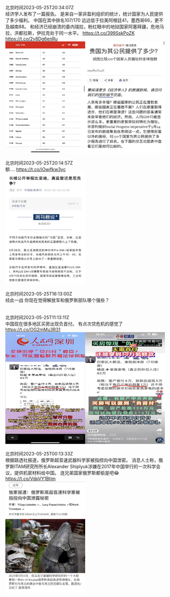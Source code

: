 北京时间2023-05-25T20:34:07Z<br>经济学人发布了一篇报告。
是来自一家非盈利组织的统计，统计国家为人民提供了多少福利。
中国在其中排名107/170
远远低于拉美阿根廷41，墨西哥66，更不及越南88。
和经济已经崩溃的委内瑞拉，粉红眼中的地狱国家阿塞拜疆，危地马拉，洪都拉斯，伊拉克处于同一水平。 https://t.co/399SskPoZK https://t.co/2y8Dg6enRu<br><img src='/temp/image/2023/u-Month-5/1661712246349905920_0.jpg' width='250' height='350'><img src='/temp/image/2023/u-Month-5/1661712246349905920_1.jpg' width='250' height='350'><br><br>北京时间2023-05-25T20:14:57Z<br>额…. https://t.co/iOwjfkw3yc<br><img src='/temp/image/2023/u-Month-5/1661707423802081282_0.jpg' width='250' height='350'><br><br>北京时间2023-05-25T16:13:00Z<br>经此一战
你现在觉得解放军和俄罗斯部队哪个强些？<br><br><br>北京时间2023-05-25T11:13:11Z<br>中国现在很多地区买房出现负首付。
有点次贷危机的感觉了 https://t.co/OG2mMu3R31<br><img src='/temp/image/2023/u-Month-5/1661571084154716162_0.jpg' width='250' height='350'><img src='/temp/image/2023/u-Month-5/1661571084154716162_1.jpg' width='250' height='350'><br><br>北京时间2023-05-25T00:13:33Z<br>根据路透社报道，俄罗斯超音速武器科学家被指控向中国泄密。
消息人士称，俄罗斯ITAM研究所所长Alexander Shiplyuk涉嫌在2017年中国举行的一次科学会议，提供机密材料给中国。
连兄弟国家俄罗斯都偷是吧😂 https://t.co/VdpVY1Btjm<br><img src='/temp/image/2023/u-Month-5/1661405079692546048_0.jpg' width='250' height='350'><br><br>